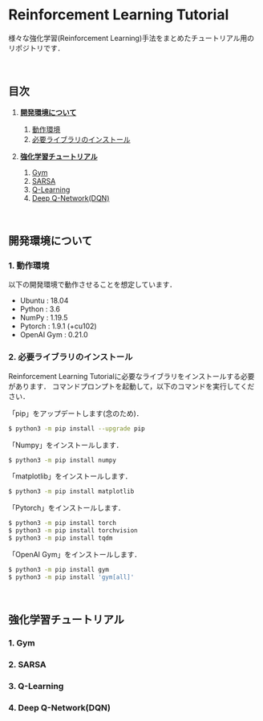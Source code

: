 # **Reinforcement Learning Tutorial**

様々な強化学習(Reinforcement Learning)手法をまとめたチュートリアル用のリポジトリです．

<br>

## **目次**

1. [**開発環境について**](#開発環境について)
    1. [動作環境](#1-動作環境)
    2. [必要ライブラリのインストール](#2-必要ライブラリのインストール)

2. [**強化学習チュートリアル**](#強化学習チュートリアル)
    1. [Gym](#1-gym)
    2. [SARSA](#2-sarsa)
    3. [Q-Learning](#3-q-learning)
    4. [Deep Q-Network(DQN)](#3-deep-q-network(DQN))

<br>

## **開発環境について**

### 1. 動作環境

以下の開発環境で動作させることを想定しています．
- Ubuntu     : 18.04
- Python     : 3.6
- NumPy      : 1.19.5
- Pytorch    : 1.9.1 (+cu102)
- OpenAI Gym : 0.21.0

### 2. 必要ライブラリのインストール

Reinforcement Learning Tutorialに必要なライブラリをインストールする必要があります．
コマンドプロンプトを起動して，以下のコマンドを実行してください．

「pip」をアップデートします(念のため)．
```bash
$ python3 -m pip install --upgrade pip
```

「Numpy」をインストールします．
```bash
$ python3 -m pip install numpy
```

「matplotlib」をインストールします．
```bash
$ python3 -m pip install matplotlib
```

「Pytorch」をインストールします．
```bash
$ python3 -m pip install torch
$ python3 -m pip install torchvision
$ python3 -m pip install tqdm
```

「OpenAI Gym」をインストールします．
```bash
$ python3 -m pip install gym
$ python3 -m pip install 'gym[all]'
```

<br>

## **強化学習チュートリアル**

### 1. Gym

### 2. SARSA

### 3. Q-Learning

### 4. Deep Q-Network(DQN)
